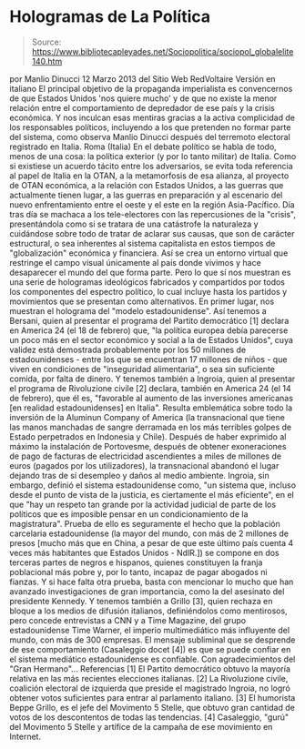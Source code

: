 # Hologramas de La Política

> Source: https://www.bibliotecapleyades.net/Sociopolitica/sociopol_globalelite140.htm

por Manlio Dinucci
12 Marzo 2013
del Sitio Web
RedVoltaire
Versión en italiano
El principal objetivo
de la propaganda imperialista es convencernos de que
Estados Unidos 'nos quiere mucho' y de que no existe la
menor relación entre el comportamiento de depredador de
ese país y
la crisis económica.
Y nos inculcan esas mentiras
gracias a la activa complicidad de los responsables
políticos, incluyendo a los que pretenden no formar
parte del sistema, como observa Manlio Dinucci después
del terremoto electoral registrado en Italia.
Roma (Italia)
En el debate político se habla de todo,
menos de una cosa: la política exterior (y por lo tanto militar) de Italia.
Como si existiese un acuerdo tácito entre los
adversarios, se evita toda referencia al
papel de Italia en la OTAN, a la
metamorfosis de esa alianza, al proyecto de OTAN económica, a la relación
con Estados Unidos, a las guerras que actualmente tienen lugar, a las
guerras en preparación y al escenario del nuevo enfrentamiento entre el
oeste y el este en la región Asia-Pacífico.
Día tras día se machaca a los tele-electores con
las repercusiones de la "crisis", presentándola como si se tratara de una
catástrofe la naturaleza y cuidándose sobre todo de tratar de aclarar sus
causas, que son de carácter estructural, o sea inherentes al sistema
capitalista en estos tiempos de "globalización" económica y financiera.
Así
se crea un entorno virtual que restringe el campo visual únicamente al país
donde vivimos y hace desaparecer el mundo del que forma parte.
Pero lo que sí nos muestran es una serie de hologramas ideológicos
fabricados y compartidos por todos los componentes del espectro político, lo
cual incluye hasta los partidos y movimientos que se presentan como
alternativos.
En primer lugar, nos muestran el holograma del "modelo
estadounidense".
Así tenemos a Bersani, quien al presentar el programa del
Partito democrático [1] declara en America 24 (el 18 de febrero)
que,
"la política europea debía parecerse un poco
más en el sector económico y social a la de Estados Unidos", cuya
validez está demostrada probablemente por los 50 millones de
estadounidenses - entre los que se encuentran 17 millones de niños - que
viven en condiciones de "inseguridad alimentaria", o sea sin suficiente
comida, por falta de dinero.
Y tenemos también a Ingroia, quien al presentar
el programa de Rivoluzione civile [2] declara, también en America
24 (el 14 de febrero), que él es,
"favorable al aumento de las inversiones
americanas [en realidad estadounidenses] en Italia".
Resulta emblemática sobre todo la inversión de
la
Aluminun Company of America (la transnacional que tiene las manos
manchadas de sangre derramada en los más terribles golpes de Estado
perpetrados en Indonesia y Chile).
Después de haber exprimido al máximo la
instalación de Portovesme, después de obtener exoneraciones de pago de
facturas de electricidad ascendientes a miles de millones de euros (pagados
por los utilizadores), la transnacional abandonó el lugar dejando tras de sí
desempleo y daños al medio ambiente.
Ingroia, sin embargo, definió el sistema
estadounidense como,
"un sistema que, incluso desde el punto de
vista de la justicia, es ciertamente el más eficiente", en el que "hay
un respeto tan grande por la actividad judicial de parte de los
políticos que es imposible pensar en un condicionamiento de la
magistratura".
Prueba de ello es seguramente el hecho que la
población carcelaria estadounidense (la mayor del mundo, con más de 2
millones de presos [mucho más que en China, a pesar de que este último país
cuenta 4 veces más habitantes que Estados Unidos - NdlR.]) se compone en dos
terceras partes de negros e hispanos, quienes constituyen la franja
poblacional más pobre y, por lo tanto, incapaz de pagar abogados ni fianzas.
Y si hace falta otra prueba, basta con mencionar
lo mucho que han avanzado investigaciones de gran importancia, como la del
asesinato del presidente Kennedy.
Y tenemos también a Grillo [3], quien rechaza en bloque a
los
medios de difusión italianos, definiéndolos como mentirosos, pero concede
entrevistas a CNN y a Time Magazine, del grupo estadounidense Time Warner,
el imperio multimediático más influyente del mundo, con más de 300 empresas.
El mensaje subliminal que se desprende de ese
comportamiento (Casaleggio docet [4]) es que se puede confiar en
el sistema mediático estadounidense es confiable.
Con agradecimientos del "Gran Hermano"...
Referencias
[1] El Partito democrático obtuvo la mayoría
relativa en las más recientes elecciones italianas.
[2] La Rivoluzione civile, coalición electoral de izquierda que preside
el magistrado Ingroia, no logró obtener votos suficientes para entrar al
parlamento italiano.
[3] El humorista Beppe Grillo, es el jefe del
Movimento 5 Stelle, que
obtuvo gran cantidad de votos de los descontentos de todas las
tendencias.
[4] Casaleggio, "gurú" del Movimento 5 Stelle y artífice de la campaña
de ese movimiento en Internet.
